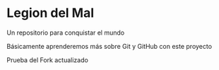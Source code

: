 # Legion del Mal
Un repositorio para conquistar el mundo

Básicamente aprenderemos más sobre Git y GitHub con este proyecto

Prueba del Fork actualizado 
